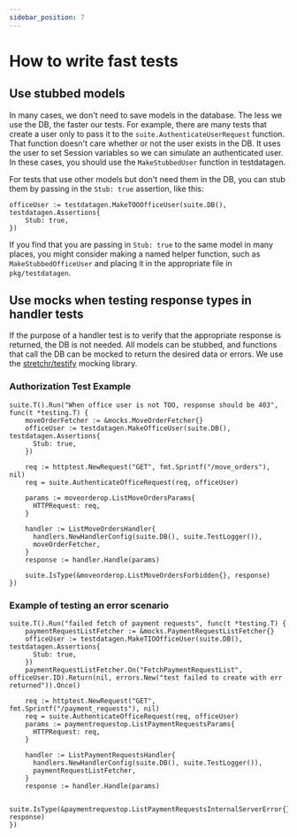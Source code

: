 ```yaml
---
sidebar_position: 7
---
```


# How to write fast tests

## Use stubbed models

In many cases, we don't need to save models in the database. The less we use the DB, the faster our tests. For example, there are many tests that create a user only to pass it to the `suite.AuthenticateUserRequest` function. That function doesn't care whether or not the user exists in the DB. It uses the user to set Session variables so we can simulate an authenticated user. In these cases, you should use the `MakeStubbedUser` function in testdatagen.

For tests that use other models but don't need them in the DB, you can stub them by passing in the `Stub: true` assertion, like this:

```golang
officeUser := testdatagen.MakeTOOOfficeUser(suite.DB(), testdatagen.Assertions{
    Stub: true,
})
```
If you find that you are passing in `Stub: true` to the same model in many places, you might consider making a named helper function, such as `MakeStubbedOfficeUser` and placing it in the appropriate file in `pkg/testdatagen`.

## Use mocks when testing response types in handler tests

If the purpose of a handler test is to verify that the appropriate response is returned, the DB is not needed. All models can be stubbed, and functions that call the DB can be mocked to return the desired data or errors. We use the [stretchr/testify](https://github.com/stretchr/testify#mock-package) mocking library.

### Authorization Test Example

```golang
suite.T().Run("When office user is not TOO, response should be 403", func(t *testing.T) {
    moveOrderFetcher := &mocks.MoveOrderFetcher{}
    officeUser := testdatagen.MakeOfficeUser(suite.DB(), testdatagen.Assertions{
      Stub: true,
    })

    req := httptest.NewRequest("GET", fmt.Sprintf("/move_orders"), nil)
    req = suite.AuthenticateOfficeRequest(req, officeUser)

    params := moveorderop.ListMoveOrdersParams{
      HTTPRequest: req,
    }

    handler := ListMoveOrdersHandler{
      handlers.NewHandlerConfig(suite.DB(), suite.TestLogger()),
      moveOrderFetcher,
    }
    response := handler.Handle(params)

    suite.IsType(&moveorderop.ListMoveOrdersForbidden{}, response)
})
```

### Example of testing an error scenario

```golang
suite.T().Run("failed fetch of payment requests", func(t *testing.T) {
    paymentRequestListFetcher := &mocks.PaymentRequestListFetcher{}
    officeUser := testdatagen.MakeTIOOfficeUser(suite.DB(), testdatagen.Assertions{
      Stub: true,
    })
    paymentRequestListFetcher.On("FetchPaymentRequestList", officeUser.ID).Return(nil, errors.New("test failed to create with err returned")).Once()

    req := httptest.NewRequest("GET", fmt.Sprintf("/payment_requests"), nil)
    req = suite.AuthenticateOfficeRequest(req, officeUser)
    params := paymentrequestop.ListPaymentRequestsParams{
      HTTPRequest: req,
    }

    handler := ListPaymentRequestsHandler{
      handlers.NewHandlerConfig(suite.DB(), suite.TestLogger()),
      paymentRequestListFetcher,
    }
    response := handler.Handle(params)

    suite.IsType(&paymentrequestop.ListPaymentRequestsInternalServerError{}, response)
})
```
